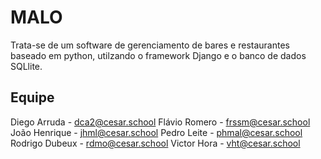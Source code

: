 # MALO
Trata-se de um software de gerenciamento de bares e restaurantes baseado em python, utilzando o framework Django e o banco de dados SQLlite.

## Equipe
Diego Arruda - dca2@cesar.school
Flávio Romero - frssm@cesar.school
João Henrique - jhml@cesar.school
Pedro Leite - phmal@cesar.school
Rodrigo Dubeux - rdmo@cesar.school
Victor Hora - vht@cesar.school
